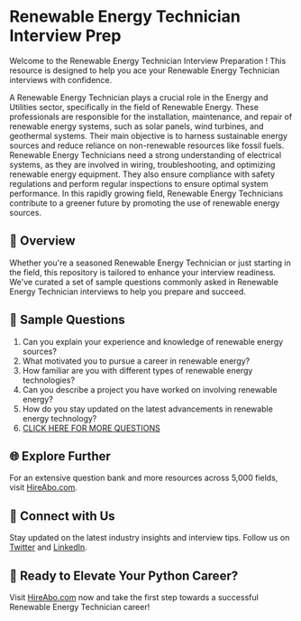 # Renewable Energy Technician Interview Prep

Welcome to the Renewable Energy Technician Interview Preparation ! This resource is designed to help you ace your Renewable Energy Technician interviews with confidence.

A Renewable Energy Technician plays a crucial role in the Energy and Utilities sector, specifically in the field of Renewable Energy. These professionals are responsible for the installation, maintenance, and repair of renewable energy systems, such as solar panels, wind turbines, and geothermal systems. Their main objective is to harness sustainable energy sources and reduce reliance on non-renewable resources like fossil fuels. Renewable Energy Technicians need a strong understanding of electrical systems, as they are involved in wiring, troubleshooting, and optimizing renewable energy equipment. They also ensure compliance with safety regulations and perform regular inspections to ensure optimal system performance. In this rapidly growing field, Renewable Energy Technicians contribute to a greener future by promoting the use of renewable energy sources.

## 🚀 Overview

Whether you're a seasoned Renewable Energy Technician or just starting in the field, this repository is tailored to enhance your interview readiness. We've curated a set of sample questions commonly asked in Renewable Energy Technician interviews to help you prepare and succeed.

## 📝 Sample Questions

1. Can you explain your experience and knowledge of renewable energy sources?
2. What motivated you to pursue a career in renewable energy?
3. How familiar are you with different types of renewable energy technologies?
4. Can you describe a project you have worked on involving renewable energy?
5. How do you stay updated on the latest advancements in renewable energy technology?
6. [CLICK HERE FOR MORE QUESTIONS](https://hireabo.com/job/20_0_19/Renewable%20Energy%20Technician)

## 🌐 Explore Further

For an extensive question bank and more resources across 5,000 fields, visit [HireAbo.com](https://www.hireabo.com).

## 📱 Connect with Us

Stay updated on the latest industry insights and interview tips. Follow us on [Twitter](https://twitter.com/hireabo) and [LinkedIn](https://www.linkedin.com/in/hire-abo-3609972a8/).

## 🚀 Ready to Elevate Your Python Career?

Visit [HireAbo.com](https://www.hireabo.com) now and take the first step towards a successful Renewable Energy Technician career!